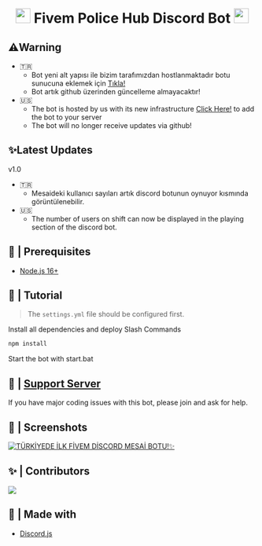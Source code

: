 <h1 align="center"><img src="./assets/logo.gif" width="30px"> Fivem Police Hub Discord Bot <img src="./assets/logo.gif" width="30px"></h1>

## ⚠️Warning

- 🇹🇷
    - Bot yeni alt yapısı ile bizim tarafımızdan hostlanmaktadır botu sunucuna eklemek için [Tıkla!](https://discord.com/api/oauth2/authorize?client_id=1075315958043901964&permissions=8&scope=applications.commands%20bot)
    - Bot artık github üzerinden güncelleme almayacaktır!
- 🇺🇸
    - The bot is hosted by us with its new infrastructure [Click Here!](https://discord.com/api/oauth2/authorize?client_id=1075315958043901964&permissions=8&scope=applications.commands%20bot) to add the bot to your server
    - The bot will no longer receive updates via github!

## ✨Latest Updates

v1.0
  - 🇹🇷
    - Mesaideki kullanıcı sayıları artık discord botunun oynuyor kısmında görüntülenebilir.
  - 🇺🇸
    - The number of users on shift can now be displayed in the playing section of the discord bot.

## 🚧 | Prerequisites

- [Node.js 16+](https://nodejs.org/en/download/)

## 📝 | Tutorial

> The `settings.yml` file should be configured first.

Install all dependencies and deploy Slash Commands
```sh
npm install
```
Start the bot with start.bat

## 📝 | [Support Server](https://discord.gg/tUE6JEYXGr)

If you have major coding issues with this bot, please join and ask for help.

## 📸 | Screenshots

[![TÜRKİYEDE İLK FİVEM DİSCORD MESAİ BOTU!✨](https://img.youtube.com/vi/ki-y4GhhjS0/0.jpg)](https://www.youtube.com/watch?v=ki-y4GhhjS0 "TÜRKİYEDE İLK FİVEM DİSCORD MESAİ BOTU!✨")

## ✨ | Contributors

<a href="https://github.com/benardamorkoc/Police-Hub-Discord-Bot/graphs/contributors">
  <img src="https://contributors-img.web.app/image?repo=benardamorkoc/Police-Hub-Discord-Bot" />
</a>

## 🌟 | Made with

- [Discord.js](https://discord.js.org/)

